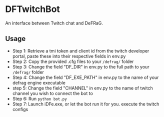 # DFTwitchBot
An interface between Twitch chat and DeFRaG.

## Usage
* Step 1: Retrieve a tmi token and client id from the twitch developer portal, paste these into their respective fields
in env.py
* Step 2: Copy the provided .cfg files to your `/defrag/` folder
* Step 3: Change the field "DF_DIR" in env.py to the full path to your `/defrag/` folder
* Step 4: Change the field "DF_EXE_PATH" in env.py to the name of your defrag engine executable
* step 5: Change the field "CHANNEL" in env.py to the name of twitch channel you wish to connect the bot to
* Step 6: Run `python bot.py`
* Step 7: Launch iDFe.exe, or let the bot run it for you. execute the twitch configs 

